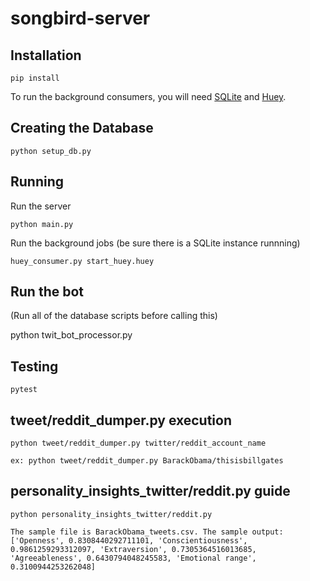 # songbird-server

## Installation

```
pip install
```

To run the background consumers, you will need [SQLite](https://sqlite.org/) and [Huey](https://huey.readthedocs.io/en/latest/index.html).

## Creating the Database

```
python setup_db.py
```

## Running

Run the server

```
python main.py
```

Run the background jobs (be sure there is a SQLite instance runnning)

```
huey_consumer.py start_huey.huey
```

## Run the bot
(Run all of the database scripts before calling this)

python twit_bot_processor.py

## Testing

```
pytest

```
## tweet/reddit_dumper.py execution

```
python tweet/reddit_dumper.py twitter/reddit_account_name

ex: python tweet/reddit_dumper.py BarackObama/thisisbillgates
```

## personality_insights_twitter/reddit.py guide
```
python personality_insights_twitter/reddit.py

The sample file is BarackObama_tweets.csv. The sample output:
['Openness', 0.8308440292711101, 'Conscientiousness', 0.9861259293312097, 'Extraversion', 0.7305364516013685, 'Agreeableness', 0.6430794048245583, 'Emotional range', 0.3100944253262048]
```
